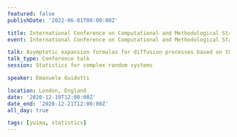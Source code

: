 ```yaml
---
featured: false
publishDate: '2022-06-01T00:00:00Z'

title: International Conference on Computational and Methodological Statistics (CMStatistics)
event: International Conference on Computational and Methodological Statistics

talk: Asymptotic expansion formulas for diffusion processes based on the perturbation method
talk_type: Conference talk
session: Statistics for complex random systems

speaker: Emanuele Guidotti

location: London, England
date: '2020-12-19T12:00:00Z'
date_end: '2020-12-21T12:00:00Z'
all_day: true

tags: [yuima, statistics]
---
```

